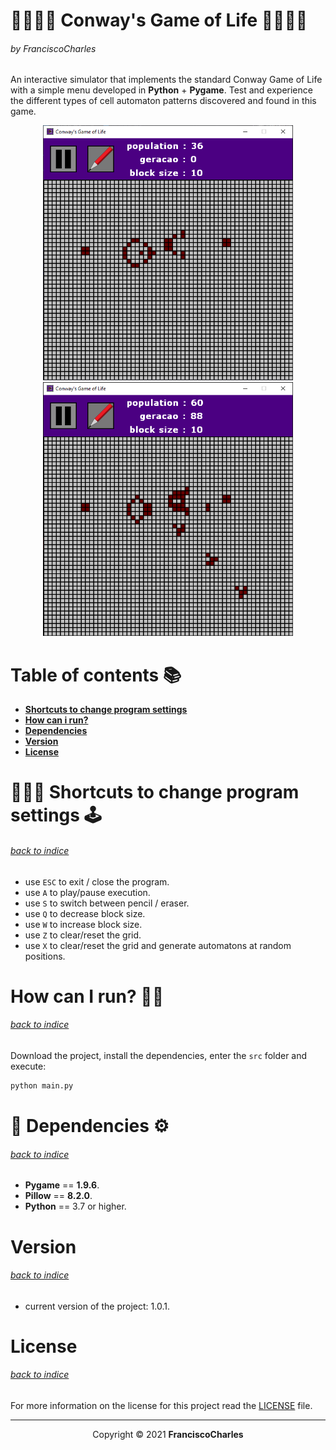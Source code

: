 <p align="center">
  <h1>👾👨🏻‍💻 Conway's Game of Life 👨🏻‍💻👾</h1>
  <h6>by <i>FranciscoCharles</i></h6>
</p>

An interactive simulator that implements the standard Conway Game of Life with a simple menu developed in **Python** + **Pygame**. Test and experience the different types of cell automaton patterns discovered and found in this game.

<p align="center">
  <img src="./src/images/example_1.png" width="400">
  <img src="./src/images/example_2.png" width="400">
</p>


# <a name=index>Table of contents 📚</a>

- [**Shortcuts to change program settings**](#program_shortcuts)
- [**How can i run?**](#run)
- [**Dependencies**](#dependencies)
- [**Version**](#version)
- [**License**](#license)


# **<a name=program_shortcuts>👨🏻‍💻 Shortcuts to change program settings 🕹️</a>**  <h6>[back to indice](#index)</h6>

- use `ESC` to exit / close the program.
- use `A` to play/pause execution.
- use `S` to switch between pencil / eraser.
- use `Q` to decrease block size.
- use `W` to increase block size.
- use `Z` to clear/reset the grid.
- use `X` to clear/reset the grid and generate automatons at random positions.

# **<a name=run>How can I run? 🧠💭</a>** <h6>[back to indice](#index)</h6>

Download the project, install the dependencies, enter the `src` folder and execute:
```bash
python main.py
```

# **<a name=dependencies>🧰 Dependencies ⚙️</a>**  <h6>[back to indice](#index)</h6>
- **Pygame** == **1.9.6**.
- **Pillow** == **8.2.0**.
- **Python** == 3.7 or higher.

# **<a name=version>Version</a>**  <h6>[back to indice](#index)</h6>
- current version of the project: 1.0.1.

# **<a name=license>License</a>**  <h6>[back to indice](#index)</h6>

For more information on the license for this project read the <a href="./LICENSE" title="go to license file">LICENSE</a> file.

---

<p align="center">
    Copyright © 2021 <b>FranciscoCharles</b>
</p>
